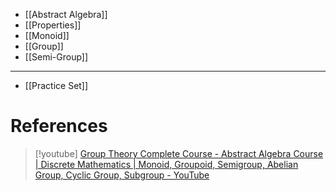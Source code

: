 - [[Abstract Algebra]]
- [[Properties]]
- [[Monoid]]
- [[Group]]
- [[Semi-Group]]

----

- [[Practice Set]]

# References


> [!youtube] [Group Theory Complete Course - Abstract Algebra Course | Discrete Mathematics | Monoid, Groupoid, Semigroup, Abelian Group, Cyclic Group, Subgroup - YouTube](https://www.youtube.com/playlist?list=PLIPZ2_p3RNHhXves0XVa8d5O6F4rUi3KR)

